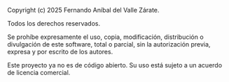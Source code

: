 Copyright (c) 2025 Fernando Aníbal del Valle Zárate.

Todos los derechos reservados.

Se prohíbe expresamente el uso, copia, modificación, distribución o divulgación de este software, total o parcial, sin la autorización previa, expresa y por escrito de los autores.

Este proyecto ya no es de código abierto. Su uso está sujeto a un acuerdo de licencia comercial.
